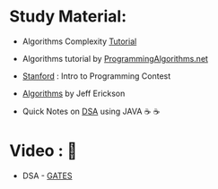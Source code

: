 # Study Material: 
* Algorithms Complexity [Tutorial](http://discrete.gr/complexity/)
* Algorithms tutorial by [ProgrammingAlgorithms.net](https://www.programming-algorithms.net/)
* [Stanford](https://web.stanford.edu/class/cs97si/) : Intro to Programming Contest
* [Algorithms](http://jeffe.cs.illinois.edu/teaching/algorithms/) by Jeff Erickson

* Quick Notes on [DSA](https://sites.google.com/site/bassamhaddadsite/lecture-notes-Data-Structures-Java) using JAVA :coffee: :coffee: 


# Video : :movie_camera:
* DSA - [GATES](https://www.youtube.com/playlist?list=PLsFENPUZBqipuTJXgm7xAOR0UnY_8OY07)

